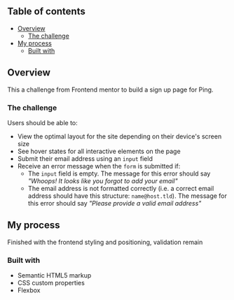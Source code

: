 
## Table of contents

- [Overview](#overview)
  - [The challenge](#the-challenge)
- [My process](#my-process)
  - [Built with](#built-with)



## Overview
This a challenge from Frontend mentor to build a sign up page for Ping.

### The challenge

Users should be able to:

- View the optimal layout for the site depending on their device's screen size
- See hover states for all interactive elements on the page
- Submit their email address using an `input` field
- Receive an error message when the `form` is submitted if:
	- The `input` field is empty. The message for this error should say *"Whoops! It looks like you forgot to add your email"*
	- The email address is not formatted correctly (i.e. a correct email address should have this structure: `name@host.tld`). The message for this error should say *"Please provide a valid email address"*


## My process
Finished with the frontend styling and positioning, validation remain

### Built with

- Semantic HTML5 markup
- CSS custom properties
- Flexbox









